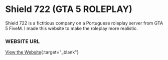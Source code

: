 # Shield 722 (GTA 5 ROLEPLAY)

Shield 722 is a fictitious company on a Portuguese roleplay server from GTA 5 FiveM. I made this website to make the roleplay more realistic.
  
  
### WEBSITE URL

[View the Website](https://ivolopes-developer.github.io/shield722.github.io/){:target="\_blank"}
